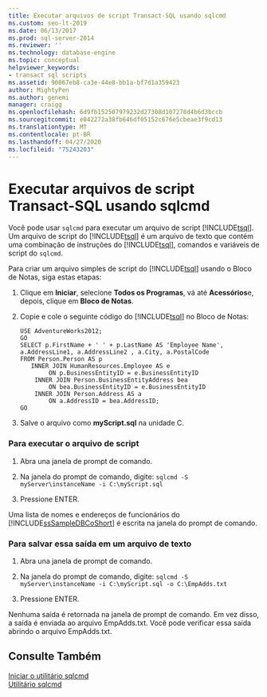 ```yaml
---
title: Executar arquivos de script Transact-SQL usando sqlcmd
ms.custom: seo-lt-2019
ms.date: 06/13/2017
ms.prod: sql-server-2014
ms.reviewer: ''
ms.technology: database-engine
ms.topic: conceptual
helpviewer_keywords:
- transact sql scripts
ms.assetid: 90067eb8-ca3e-44e8-bb1a-bf7d1a359423
author: MightyPen
ms.author: genemi
manager: craigg
ms.openlocfilehash: 6d9fb152507979232d27308d107278d4b6d3bccb
ms.sourcegitcommit: e042272a38fb646df05152c676e5cbeae3f9cd13
ms.translationtype: MT
ms.contentlocale: pt-BR
ms.lasthandoff: 04/27/2020
ms.locfileid: "75243203"
---
```

# <a name="run-transact-sql-script-files-using-sqlcmd"></a>Executar arquivos de script Transact-SQL usando sqlcmd
  Você pode usar `sqlcmd` para executar um arquivo de script [!INCLUDE[tsql](../../includes/tsql-md.md)]. Um arquivo de script do [!INCLUDE[tsql](../../includes/tsql-md.md)] é um arquivo de texto que contém uma combinação de instruções do [!INCLUDE[tsql](../../includes/tsql-md.md)], comandos e variáveis de script do `sqlcmd`.  
  
 Para criar um arquivo simples de script do [!INCLUDE[tsql](../../includes/tsql-md.md)] usando o Bloco de Notas, siga estas etapas:  
  
1.  Clique em **Iniciar**, selecione **Todos os Programas**, vá até **Acessórios**e, depois, clique em **Bloco de Notas**.  
  
2.  Copie e cole o seguinte código do [!INCLUDE[tsql](../../includes/tsql-md.md)] no Bloco de Notas:  
  
    ```  
    USE AdventureWorks2012;  
    GO  
    SELECT p.FirstName + ' ' + p.LastName AS 'Employee Name',  
    a.AddressLine1, a.AddressLine2 , a.City, a.PostalCode   
    FROM Person.Person AS p   
       INNER JOIN HumanResources.Employee AS e   
            ON p.BusinessEntityID = e.BusinessEntityID  
        INNER JOIN Person.BusinessEntityAddress bea   
            ON bea.BusinessEntityID = e.BusinessEntityID  
        INNER JOIN Person.Address AS a   
            ON a.AddressID = bea.AddressID;  
    GO  
    ```  
  
3.  Salve o arquivo como **myScript.sql** na unidade C.  
  
### <a name="to-run-the-script-file"></a>Para executar o arquivo de script  
  
1.  Abra una janela de prompt de comando.  
  
2.  Na janela do prompt de comando, digite: `sqlcmd -S myServer\instanceName -i C:\myScript.sql`  
  
3.  Pressione ENTER.  
  
 Uma lista de nomes e endereços de funcionários do [!INCLUDE[ssSampleDBCoShort](../../includes/sssampledbcoshort-md.md)] é escrita na janela do prompt de comando.  
  
### <a name="to-save-this-output-to-a-text-file"></a>Para salvar essa saída em um arquivo de texto  
  
1.  Abra una janela de prompt de comando.  
  
2.  Na janela do prompt de comando, digite: `sqlcmd -S myServer\instanceName -i C:\myScript.sql -o C:\EmpAdds.txt`  
  
3.  Pressione ENTER.  
  
 Nenhuma saída é retornada na janela de prompt de comando. Em vez disso, a saída é enviada ao arquivo EmpAdds.txt. Você pode verificar essa saída abrindo o arquivo EmpAdds.txt.  
  
## <a name="see-also"></a>Consulte Também  
 [Iniciar o utilitário sqlcmd](sqlcmd-start-the-utility.md)   
 [Utilitário sqlcmd](../../tools/sqlcmd-utility.md)  
  
  
